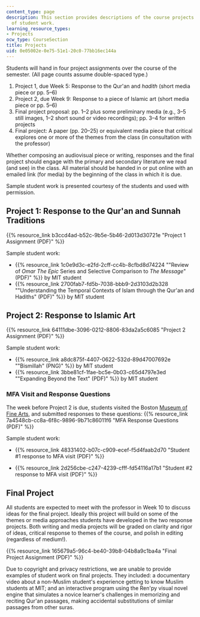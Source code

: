```yaml
---
content_type: page
description: This section provides descriptions of the course projects and examples
  of student work.
learning_resource_types:
- Projects
ocw_type: CourseSection
title: Projects
uid: 0e05002e-0e75-51e1-20c0-77bb16ec144a
---
```


Students will hand in four project assignments over the course of the semester. (All page counts assume double-spaced type.)

1.  Project 1, due Week 5: Response to the Qur'an and _hadith_ (short media piece or pp. 5–6)
2.  Project 2, due Week 9: Response to a piece of Islamic art (short media piece or pp. 5–6)
3.  Final project proposal: pp. 1–2 plus some preliminary media (e.g., 3–5 still images, 1–2 short sound or video recordings); pp. 3–4 for written projects
4.  Final project: A paper (pp. 20–25) or equivalent media piece that critical explores one or more of the themes from the class (in consultation with the professor)

Whether composing an audiovisual piece or writing, responses and the final project should engage with the primary and secondary literature we read (and see) in the class. All material should be handed in or put online with an emailed link (for media) by the beginning of the class in which it is due.

Sample student work is presented courtesy of the students and used with permission.

Project 1: Response to the Qur'an and Sunnah Traditions
-------------------------------------------------------

{{% resource_link b3ccd4ad-b52c-9b5e-5b46-2d013d30721e "Project 1 Assignment (PDF)" %}}

Sample student work:

*   {{% resource_link 1c0e9d3c-e2fd-2cff-cc4b-8cfbd8d74224 "\"Review of _Omar The Epic_ Series and Selective Comparison to _The Message_\" (PDF)" %}} by MIT student
*   {{% resource_link 2700fab7-fd5b-7038-bbb9-2d3103d2b328 "\"Understanding the Temporal Contexts of Islam through the Qur'an and Hadiths\" (PDF)" %}} by MIT student

Project 2: Response to Islamic Art
----------------------------------

{{% resource_link 64111dbe-3096-0212-8806-83da2a5c6085 "Project 2 Assignment (PDF)" %}}

Sample student work:

*   {{% resource_link a8dc875f-4407-0622-532d-89d47007692e "\"Bismillah\" (PNG)" %}} by MIT student
*   {{% resource_link 3bbe81cf-1fae-bc5e-0b03-c65d4797e3ed "\"Expanding Beyond the Text\" (PDF)" %}} by MIT student

### MFA Visit and Response Questions

The week before Project 2 is due, students visited the Boston [Museum of Fine Arts](http://www.mfa.org/), and submitted responses to these questions: {{% resource_link 7a4548cb-cc8a-6f8c-9896-9b71c86011f6 "MFA Response Questions (PDF)" %}}

Sample student work:

*   {{% resource_link 48331402-b07c-c909-ecef-f5d4faab2d70 "Student #1 response to MFA visit (PDF)" %}}

*   {{% resource_link 2d256cbe-c247-4239-cfff-fd54116a17b1 "Student #2 response to MFA visit (PDF)" %}}

Final Project
-------------

All students are expected to meet with the professor in Week 10 to discuss ideas for the final project. Ideally this project will build on some of the themes or media approaches students have developed in the two response projects. Both writing and media projects will be graded on clarity and rigor of ideas, critical response to themes of the course, and polish in editing (regardless of medium!).

{{% resource_link 165679a5-96c4-be40-39b8-04b8a9c1ba4a "Final Project Assignment (PDF)" %}}

Due to copyright and privacy restrictions, we are unable to provide examples of student work on final projects. They included: a documentary video about a non-Muslim student's experience getting to know Muslim students at MIT; and an interactive program using the Ren'py visual novel engine that simulates a novice learner's challenges in memorizing and reciting Qur'an passages, making accidental substitutions of similar passages from other suras.